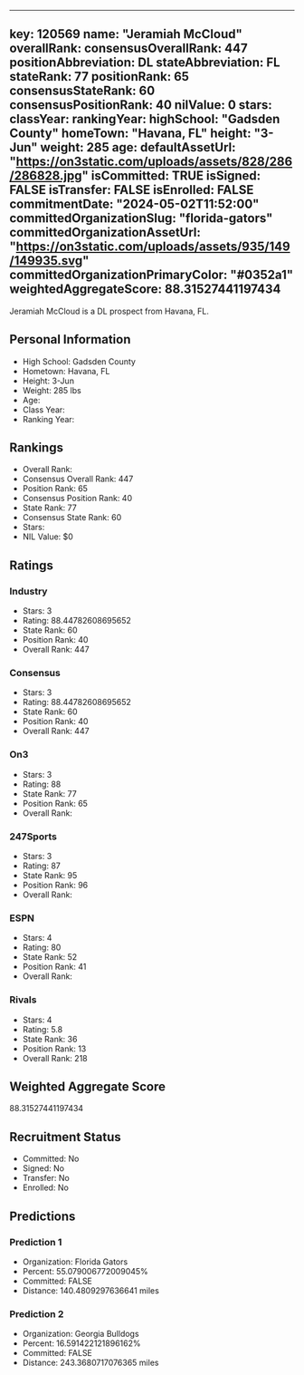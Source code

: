 ---
  key: 120569
  name: "Jeramiah McCloud"
  overallRank: 
  consensusOverallRank: 447
  positionAbbreviation: DL
  stateAbbreviation: FL
  stateRank: 77
  positionRank: 65
  consensusStateRank: 60
  consensusPositionRank: 40
  nilValue: 0
  stars: 
  classYear: 
  rankingYear: 
  highSchool: "Gadsden County"
  homeTown: "Havana, FL"
  height: "3-Jun"
  weight: 285
  age: 
  defaultAssetUrl: "https://on3static.com/uploads/assets/828/286/286828.jpg"
  isCommitted: TRUE
  isSigned: FALSE
  isTransfer: FALSE
  isEnrolled: FALSE
  commitmentDate: "2024-05-02T11:52:00"
  committedOrganizationSlug: "florida-gators"
  committedOrganizationAssetUrl: "https://on3static.com/uploads/assets/935/149/149935.svg"
  committedOrganizationPrimaryColor: "#0352a1"
  weightedAggregateScore: 88.31527441197434
  ---
  
  Jeramiah McCloud is a DL prospect from Havana, FL.
  
  ## Personal Information
  - High School: Gadsden County
  - Hometown: Havana, FL
  - Height: 3-Jun
  - Weight: 285 lbs
  - Age: 
  - Class Year: 
  - Ranking Year: 
  
  ## Rankings
  - Overall Rank: 
  - Consensus Overall Rank: 447
  - Position Rank: 65
  - Consensus Position Rank: 40
  - State Rank: 77
  - Consensus State Rank: 60
  - Stars: 
  - NIL Value: $0
  
  ## Ratings
  
  ### Industry
  - Stars: 3
  - Rating: 88.44782608695652
  - State Rank: 60
  - Position Rank: 40
  - Overall Rank: 447
  
  ### Consensus
  - Stars: 3
  - Rating: 88.44782608695652
  - State Rank: 60
  - Position Rank: 40
  - Overall Rank: 447
  
  ### On3
  - Stars: 3
  - Rating: 88
  - State Rank: 77
  - Position Rank: 65
  - Overall Rank: 
  
  ### 247Sports
  - Stars: 3
  - Rating: 87
  - State Rank: 95
  - Position Rank: 96
  - Overall Rank: 
  
  ### ESPN
  - Stars: 4
  - Rating: 80
  - State Rank: 52
  - Position Rank: 41
  - Overall Rank: 
  
  ### Rivals
  - Stars: 4
  - Rating: 5.8
  - State Rank: 36
  - Position Rank: 13
  - Overall Rank: 218
  
  ## Weighted Aggregate Score
  88.31527441197434
  
  ## Recruitment Status
  - Committed: No
  - Signed: No
  - Transfer: No
  - Enrolled: No
  
  
  
  ## Predictions
  
  ### Prediction 1
  - Organization: Florida Gators
  - Percent: 55.079006772009045%
  - Committed: FALSE
  - Distance: 140.4809297636641 miles
  
  ### Prediction 2
  - Organization: Georgia Bulldogs
  - Percent: 16.591422121896162%
  - Committed: FALSE
  - Distance: 243.3680717076365 miles
  